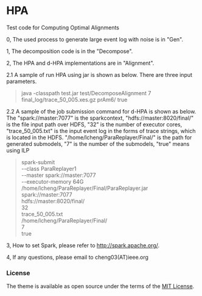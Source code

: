 # HPA
Test code for Computing Optimal Alignments

0, The used process to generate large event log with noise is in "Gen".

1, The decomposition code is in the "Decompose".

2, The HPA and d-HPA implementations are in "Alignment".

2.1 A sample of run HPA using jar is shown as below. There are three input parameters. 

> java -classpath test.jar test/DecomposeAlignment 7  final_log/trace_50_005.xes.gz prAm6/ true

2.2 A sample of the job submission command for d-HPA is shown as below. The "spark://master:7077" is the sparkcontext, "hdfs://master:8020/final/" is the file input path over HDFS, "32" is the number of executor cores, "trace_50_005.txt" is the input event log in the forms of trace strings, which is located in the HDFS. "/home/lcheng/ParaReplayer/Final/" is the path for generated submodels, "7" is the number of the submodels, "true" means using ILP

> spark-submit \
  --class ParaReplayer1 \
  --master spark://master:7077 \
  --executor-memory 64G \
  /home/lcheng/ParaReplayer/Final/ParaReplayer.jar \
  spark://master:7077 \
  hdfs://master:8020/final/  \
  32 \
  trace_50_005.txt \
 /home/lcheng/ParaReplayer/Final/  \
 7 \
 true
  
  
3, How to set Spark, please refer to http://spark.apache.org/.

4, If any questions, please email to cheng03(AT)ieee.org

### License

The theme is available as open source under the terms of the [MIT License](https://opensource.org/licenses/MIT).
